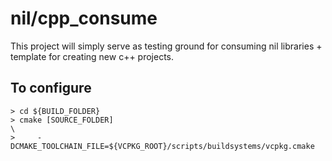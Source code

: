 # nil/cpp_consume

This project will simply serve as testing ground for consuming nil libraries + template for creating new c++ projects.

## To configure

```
> cd ${BUILD_FOLDER}
> cmake [SOURCE_FOLDER]                                                      \
>     -DCMAKE_TOOLCHAIN_FILE=${VCPKG_ROOT}/scripts/buildsystems/vcpkg.cmake
```
